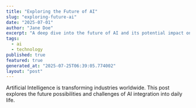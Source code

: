 ```yaml
---
title: "Exploring the Future of AI"
slug: "exploring-future-ai"
date: "2025-07-01"
author: "Jane Doe"
excerpt: "A deep dive into the future of AI and its potential impact on various sectors."
tags:
  - ai
  - technology
published: true
featured: true
generated_at: "2025-07-25T06:39:05.774002"
layout: "post"
---
```


Artificial Intelligence is transforming industries worldwide. This post explores the future possibilities and challenges of AI integration into daily life.